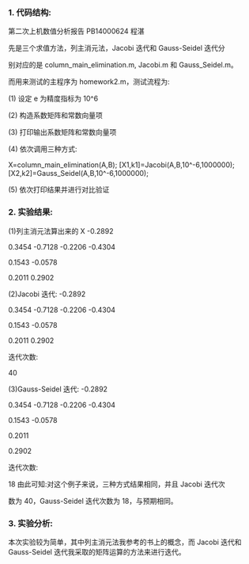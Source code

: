 ### 1. 代码结构: 

第二次上机数值分析报告 PB14000624 程湛 

先是三个求值方法，列主消元法，Jacobi 迭代和 Gauss-Seidel 迭代分 

别对应的是 column_main_elimination.m, Jacobi.m 和 Gauss_Seidel.m。 

而用来测试的主程序为 homework2.m，测试流程为: 

(1) 设定 e 为精度指标为 10^6 

(2) 构造系数矩阵和常数向量项 

(3) 打印输出系数矩阵和常数向量项 

(4) 依次调用三种方式: 

X=column_main_elimination(A,B); [X1,k1]=Jacobi(A,B,10^-6,1000000); [X2,k2]=Gauss_Seidel(A,B,10^-6,1000000); 

(5) 依次打印结果并进行对比验证 

### 2. 实验结果: 

(1)列主消元法算出来的 X -0.2892 

0.3454 -0.7128 -0.2206 -0.4304 

0.1543 -0.0578 

0.2011 0.2902 

(2)Jacobi 迭代: -0.2892 

0.3454 -0.7128 -0.2206 -0.4304 

0.1543 -0.0578 

0.2011 0.2902 

迭代次数: 

40 

(3)Gauss-Seidel 迭代: -0.2892 

0.3454 -0.7128 -0.2206 -0.4304 

0.1543 -0.0578 

0.2011 

0.2902 

迭代次数: 

18
 由此可知:对这个例子来说，三种方式结果相同，并且 Jacobi 迭代次 

数为 40，Gauss-Seidel 迭代次数为 18，与预期相同。

### 3. 实验分析:

本次实验较为简单，其中列主消元法我参考的书上的概念，而 Jacobi 迭代和 Gauss-Seidel 迭代我采取的矩阵运算的方法来进行迭代。 